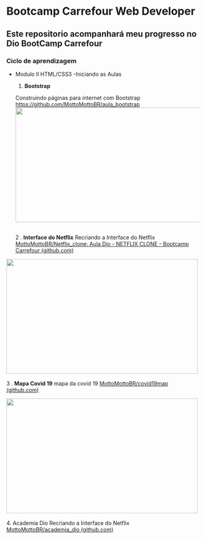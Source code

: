
# Bootcamp Carrefour Web Developer

## Este repositorio acompanhará meu progresso no Dio BootCamp Carrefour

### Ciclo de aprendizagem

 - Modulo II HTML/CSS3 -Iniciando as Aulas     
   
   
    1. **Bootstrap** 
   
    Construindo páginas para internet com Bootstrap
   https://github.com/MottoMottoBR/aula_bootstrap 
   <img   src="https://camo.githubusercontent.com/c621860c427ae7d1efbe31aa68bb2c54e7332de8cd39fa9fa34d4b6c5578e0de/68747470733a2f2f692e696d6775722e636f6d2f634a4c766c65372e6a706567"
   width="500" height="300">
   <br>
   <br>
   
    2 . ****Interface do Netflix****
      Recriando a Interface do Netflix
   [MottoMottoBR/Netflix_clone: Aula Dio - NETFLIX CLONE - Bootcamp Carrefour (github.com)](https://github.com/MottoMottoBR/Netflix_clone)
    
<img   
src="https://camo.githubusercontent.com/9431bf18f80261ed1dea4e674528878321a1be115325128a57ee128d58405f09/68747470733a2f2f692e696d6775722e636f6d2f5a456f3353434a2e6a7067"
   width="500" height="300">
   <br>
   <br>
  3 . **Mapa Covid 19** 
    mapa da covid 19
    [MottoMottoBR/covid19map (github.com)](https://github.com/MottoMottoBR/covid19map)
    
<img   
src="https://camo.githubusercontent.com/8a456e97026b26d94393f7d9d28444cd440191846fdef47c7e7c4b424d696979/68747470733a2f2f692e696d6775722e636f6d2f6766526f6d4f492e706e67"
   width="500" height="300">
   <br>
   <br>
  4.  Academia Dio
    Recriando a Interface do Netflix
    [MottoMottoBR/academia_dio (github.com)](https://github.com/MottoMottoBR/academia_dio)
    
